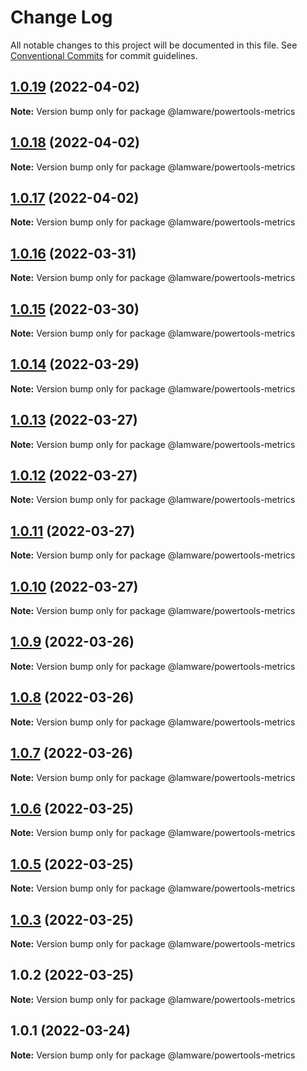# Change Log

All notable changes to this project will be documented in this file.
See [Conventional Commits](https://conventionalcommits.org) for commit guidelines.

## [1.0.19](https://github.com/evilkiwi/lamware/compare/@lamware/powertools-metrics@1.0.18...@lamware/powertools-metrics@1.0.19) (2022-04-02)

**Note:** Version bump only for package @lamware/powertools-metrics





## [1.0.18](https://github.com/evilkiwi/lamware/compare/@lamware/powertools-metrics@1.0.17...@lamware/powertools-metrics@1.0.18) (2022-04-02)

**Note:** Version bump only for package @lamware/powertools-metrics





## [1.0.17](https://github.com/evilkiwi/lamware/compare/@lamware/powertools-metrics@1.0.16...@lamware/powertools-metrics@1.0.17) (2022-04-02)

**Note:** Version bump only for package @lamware/powertools-metrics





## [1.0.16](https://github.com/evilkiwi/lamware/compare/@lamware/powertools-metrics@1.0.15...@lamware/powertools-metrics@1.0.16) (2022-03-31)

**Note:** Version bump only for package @lamware/powertools-metrics





## [1.0.15](https://github.com/evilkiwi/lamware/compare/@lamware/powertools-metrics@1.0.14...@lamware/powertools-metrics@1.0.15) (2022-03-30)

**Note:** Version bump only for package @lamware/powertools-metrics





## [1.0.14](https://github.com/evilkiwi/lamware/compare/@lamware/powertools-metrics@1.0.13...@lamware/powertools-metrics@1.0.14) (2022-03-29)

**Note:** Version bump only for package @lamware/powertools-metrics





## [1.0.13](https://github.com/evilkiwi/lamware/compare/@lamware/powertools-metrics@1.0.12...@lamware/powertools-metrics@1.0.13) (2022-03-27)

**Note:** Version bump only for package @lamware/powertools-metrics





## [1.0.12](https://github.com/evilkiwi/lamware/compare/@lamware/powertools-metrics@1.0.11...@lamware/powertools-metrics@1.0.12) (2022-03-27)

**Note:** Version bump only for package @lamware/powertools-metrics





## [1.0.11](https://github.com/evilkiwi/lamware/compare/@lamware/powertools-metrics@1.0.10...@lamware/powertools-metrics@1.0.11) (2022-03-27)

**Note:** Version bump only for package @lamware/powertools-metrics





## [1.0.10](https://github.com/evilkiwi/lamware/compare/@lamware/powertools-metrics@1.0.9...@lamware/powertools-metrics@1.0.10) (2022-03-27)

**Note:** Version bump only for package @lamware/powertools-metrics





## [1.0.9](https://github.com/evilkiwi/lamware/compare/@lamware/powertools-metrics@1.0.8...@lamware/powertools-metrics@1.0.9) (2022-03-26)

**Note:** Version bump only for package @lamware/powertools-metrics





## [1.0.8](https://github.com/evilkiwi/lamware/compare/@lamware/powertools-metrics@1.0.7...@lamware/powertools-metrics@1.0.8) (2022-03-26)

**Note:** Version bump only for package @lamware/powertools-metrics





## [1.0.7](https://github.com/evilkiwi/lamware/compare/@lamware/powertools-metrics@1.0.6...@lamware/powertools-metrics@1.0.7) (2022-03-26)

**Note:** Version bump only for package @lamware/powertools-metrics





## [1.0.6](https://github.com/evilkiwi/lamware/compare/@lamware/powertools-metrics@1.0.5...@lamware/powertools-metrics@1.0.6) (2022-03-25)

**Note:** Version bump only for package @lamware/powertools-metrics





## [1.0.5](https://github.com/evilkiwi/lamware/compare/@lamware/powertools-metrics@1.0.3...@lamware/powertools-metrics@1.0.5) (2022-03-25)

**Note:** Version bump only for package @lamware/powertools-metrics





## [1.0.3](https://github.com/evilkiwi/lamware/compare/@lamware/powertools-metrics@1.0.2...@lamware/powertools-metrics@1.0.3) (2022-03-25)

**Note:** Version bump only for package @lamware/powertools-metrics





## 1.0.2 (2022-03-25)

**Note:** Version bump only for package @lamware/powertools-metrics





## 1.0.1 (2022-03-24)

**Note:** Version bump only for package @lamware/powertools-metrics
